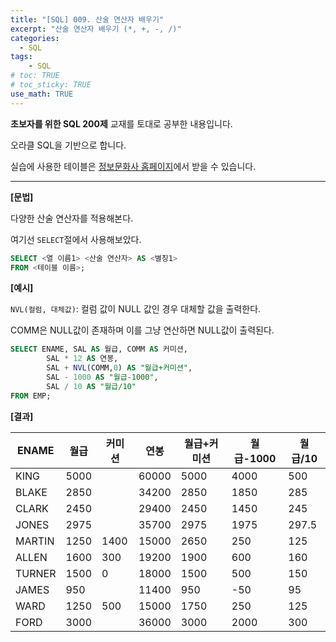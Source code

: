 ```yaml
---
title: "[SQL] 009. 산술 연산자 배우기"
excerpt: "산술 연산자 배우기 (*, +, -, /)"
categories: 
  - SQL
tags: 
    - SQL
# toc: TRUE
# toc_sticky: TRUE
use_math: TRUE
---
```


**초보자를 위한 SQL 200제** 교재를 토대로 공부한 내용입니다.

오라클 SQL을 기반으로 합니다.

실습에 사용한 테이블은 [정보문화사 홈페이지](http://infopub.co.kr/index.asp)에서 받을 수 있습니다.

---

**[문법]**

다양한 산술 연산자를 적용해본다.

여기선 `SELECT`절에서 사용해보았다.

```sql
SELECT <열 이름1> <산술 연산자> AS <별칭1>
FROM <테이블 이름>;
```

**[예시]**

`NVL(컬럼, 대체값)`: 컬럼 값이 NULL 값인 경우 대체할 값을 출력한다.

COMM은 NULL값이 존재하며 이를 그냥 연산하면 NULL값이 출력된다.

```sql
SELECT ENAME, SAL AS 월급, COMM AS 커미션,
        SAL * 12 AS 연봉,
        SAL + NVL(COMM,0) AS "월급+커미션",
        SAL - 1000 AS "월급-1000",
        SAL / 10 AS "월급/10"
FROM EMP;
```


**[결과]**

ENAME|월급|커미션|연봉|월급+커미션|월급-1000|월급/10
|-|-|-|-|-|-|-|
KING|5000||60000|5000|4000|500
BLAKE|2850||34200|2850|1850|285
CLARK|2450||29400|2450|1450|245
JONES|2975||35700|2975|1975|297.5
MARTIN|1250|1400|15000|2650|250|125
ALLEN|1600|300|19200|1900|600|160
TURNER|1500|0|18000|1500|500|150
JAMES|950||11400|950|-50|95
WARD|1250|500|15000|1750|250|125
FORD|3000||36000|3000|2000|300